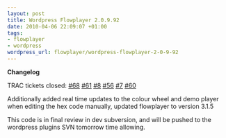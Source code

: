```yaml
--- 
layout: post
title: Wordpress Flowplayer 2.0.9.92
date: 2010-04-06 22:09:07 +01:00
tags: 
- flowplayer
- wordpress
wordpress_url: flowplayer/wordpress-flowplayer-2-0-9-92
---
```

<strong>Changelog</strong>

TRAC tickets closed: <a href="http://trac.saiweb.co.uk/saiweb/ticket/68">#68</a> <a href="http://trac.saiweb.co.uk/saiweb/ticket/61">#61</a> <a href="http://trac.saiweb.co.uk/saiweb/ticket/8">#8</a> <a href="http://trac.saiweb.co.uk/saiweb/ticket/56">#56</a> <a href="http://trac.saiweb.co.uk/saiweb/ticket/7">#7</a> <a href="http://trac.saiweb.co.uk/saiweb/ticket/60">#60</a>

Additionally added real time updates to the colour wheel and demo player when editing the hex code manually, updated flowplayer to version 3.1.5

This code is in final review in dev subversion, and will be pushed to the wordpress plugins SVN tomorrow time allowing.



